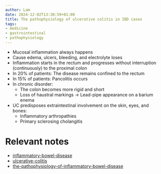 ```yaml
---
author: Lam
date: 2024-12-02T13:38:59+01:00
title: The pathophysiology of ulcerative colitis in IBD cases
tags:
- medicine
- gastrointestinal
- pathophysiology
---
```


- Mucosal inflammation always happens
- Cause edema, ulcers, bleeding, and electrolyte loses
- Inflammation starts in the rectum and progresses without interruption (continuously) to the proximal colon
- In 20% of patients: The disease remains confined to the rectum
- In 15% of patients: Pancolitis occurs
- In chronic disorder:
  - The colon becomes more rigid and short
  - Loss of haustral markings $\to$ Lead-pipe appearance on a barium enema
- UC predisposes extraintestinal involvement on the skin, eyes, and bones:
  - Inflammatory arthropathies
  - Primary sclerosing cholangitis

# Relevant notes

- [inflammatory-bowel-disease](Resources/inflammatory-bowel-disease.md) 
- [ulcerative-colitis](Resources/ulcerative-colitis.md) 
- [the-pathophysiology-of-inflammatory-bowel-disease](Resources/the-pathophysiology-of-inflammatory-bowel-disease.md) 

